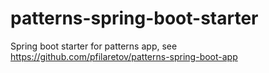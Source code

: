# patterns-spring-boot-starter
Spring boot starter for patterns app, see https://github.com/pfilaretov/patterns-spring-boot-app
